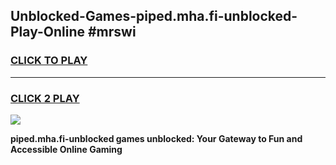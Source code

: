 
## Unblocked-Games-piped.mha.fi-unblocked-Play-Online #mrswi
<h3>
<a href="https://news.freeplayer.one?title=piped.mha.fi-unblocked&ref=3">CLICK TO PLAY</a></h3>
<hr>

<h3>
<a href="https://news.freeplayer.one?title=piped.mha.fi-unblocked&ref=3">CLICK 2 PLAY</a>
  
</h3>

<a href="https://news.freeplayer.one?title=piped.mha.fi-unblocked&ref=3"><img src="https://clearcache.store/games.png"></a>


**piped.mha.fi-unblocked games unblocked: Your Gateway to Fun and Accessible Online Gaming**
